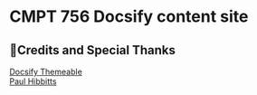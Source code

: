 # CMPT 756 Docsify content site

🙇‍Credits and Special Thanks
---
[Docsify Themeable](https://github.com/jhildenbiddle/docsify-themeable)   
[Paul Hibbitts](https://www.linkedin.com/in/paulhibbitts/?originalSubdomain=ca)

